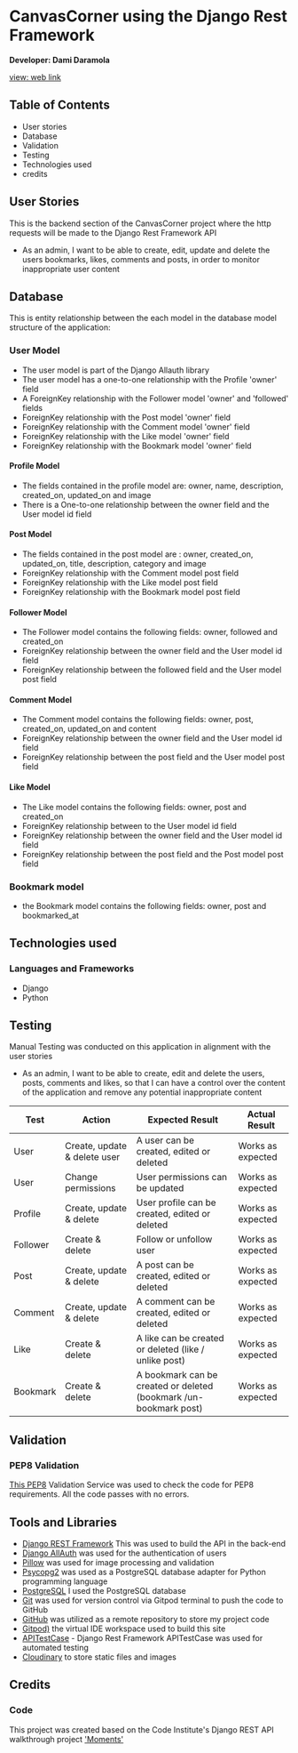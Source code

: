 # CanvasCorner using the Django Rest Framework

**Developer: Dami Daramola**

[view: web link](https://canvascorner-drf-api-8c6faae9ad24.herokuapp.com/)

## Table of Contents

- User stories
- Database 
- Validation 
- Testing 
- Technologies used 
- credits

## User Stories 

This is the backend section of the CanvasCorner project where the http requests will be made to the Django Rest Framework API

- As an admin, I want to be able to create, edit, update and delete the users bookmarks, likes, comments and posts, in order to
  monitor inappropriate user content

## Database 

This is entity relationship between the each model in the database model structure of the application:

### User Model
- The user model is part of the Django Allauth library
- The user model has a one-to-one relationship with the Profile 'owner' field
- A ForeignKey relationship with the Follower model 'owner' and 'followed' fields 
- ForeignKey relationship with the Post model 'owner' field
- ForeignKey relationship with the Comment model 'owner' field
- ForeignKey relationship with the Like model 'owner' field
- ForeignKey relationship with the Bookmark model 'owner' field

#### Profile Model

- The fields contained in the profile model are: owner, name, description, created_on, updated_on and image
- There is a One-to-one relationship between the owner field and the User model id field

#### Post Model

- The fields contained in the post model are : owner, created_on, updated_on, title, description, category and image
- ForeignKey relationship with the Comment model post field
- ForeignKey relationship with the Like model post field
- ForeignKey relationship with the Bookmark model post field

#### Follower Model

- The Follower model contains the following fields: owner, followed and created_on
- ForeignKey relationship between the owner field and the User model id field
- ForeignKey relationship between the followed field and the User model post field

#### Comment Model

- The Comment model contains the following fields: owner, post, created_on, updated_on and content
- ForeignKey relationship between the owner field and the User model id field
- ForeignKey relationship between the post field and the User model post field

#### Like Model

- The Like model contains the following fields: owner, post and created_on
- ForeignKey relationship between to the User model id field
- ForeignKey relationship between the owner field and the User model id field
- ForeignKey relationship between the post field and the Post model post field

### Bookmark model

- the Bookmark model contains the following fields: owner, post and bookmarked_at

## Technologies used 

### Languages and Frameworks

- Django 
- Python 


## Testing 

Manual Testing was conducted on this application in alignment with the user stories

- As an admin, I want to be able to create, edit and delete the users, posts, comments and likes, so that I can have a control over the content of the application and remove any potential inappropriate content

**Test** | **Action** | **Expected Result** | **Actual Result**
-------- | ------------------- | ------------------- | -----------------
User | Create, update & delete user | A user can be created, edited or deleted | Works as expected
User | Change permissions | User permissions can be updated | Works as expected
Profile | Create, update & delete | User profile can be created, edited or deleted | Works as expected
Follower | Create & delete | Follow or unfollow user | Works as expected
Post | Create, update & delete | A post can be created, edited or deleted | Works as expected
Comment | Create, update & delete | A comment can be created, edited or deleted | Works as expected
Like | Create & delete | A like can be created or deleted (like / unlike post) | Works as expected
Bookmark | Create & delete | A bookmark can be created or deleted (bookmark /un-bookmark post) | Works as expected

## Validation

### PEP8 Validation
[This PEP8](https://pep8ci.herokuapp.com/) Validation Service was used to check the code for PEP8 requirements. All the code passes with no errors.



## Tools and Libraries 

- [Django REST Framework](https://www.django-rest-framework.org/) This was used to build the API  in the back-end
- [Django AllAuth](https://django-allauth.readthedocs.io/en/latest/index.html) was used for the authentication of users
- [Pillow](https://pillow.readthedocs.io/en/stable/) was used for image processing and validation
- [Psycopg2](https://www.psycopg.org/docs/) was used as a PostgreSQL database adapter for Python programming language 
- [PostgreSQL](https://www.postgresql.org/) I used the PostgreSQL database
- [Git](https://git-scm.com/) was used for version control via Gitpod terminal to push the code to GitHub
- [GitHub](https://github.com/) was utilized as a remote repository to store my project code
- [Gitpod)](https://gitpod.io/workspaces) the virtual IDE workspace used to build this site
- [APITestCase](https://www.django-rest-framework.org/api-guide/testing/) - Django Rest Framework APITestCase was used for automated testing
- [Cloudinary](https://cloudinary.com/) to store static files and images 


## Credits

### Code

This project was created based on the Code Institute's Django REST API walkthrough project ['Moments'](https://github.com/Code-Institute-Solutions/drf-api) 